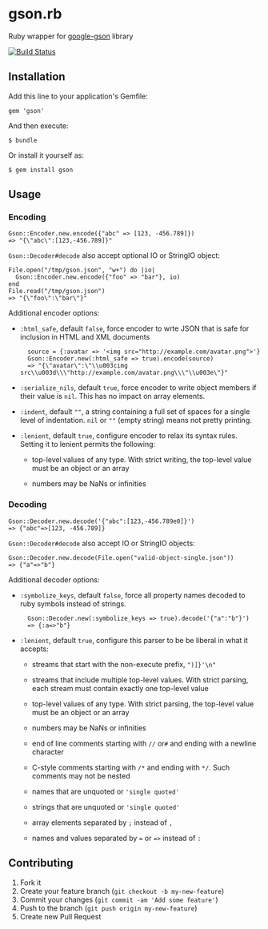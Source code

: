 # gson.rb

Ruby wrapper for [google-gson][1] library

[![Build Status](https://travis-ci.org/taichi/gson.rb.png)][2]

## Installation

Add this line to your application's Gemfile:

    gem 'gson'

And then execute:

    $ bundle

Or install it yourself as:

    $ gem install gson

## Usage

### Encoding

    Gson::Encoder.new.encode({"abc" => [123, -456.789]})
    => "{\"abc\":[123,-456.789]}"

`Gson::Decoder#decode` also accept optional IO or StringIO object:

    File.open("/tmp/gson.json", "w+") do |io|
      Gson::Encoder.new.encode({"foo" => "bar"}, io)
    end
    File.read("/tmp/gson.json")
    => "{\"foo\":\"bar\"}"

Additional encoder options:

* `:html_safe`, default `false`, force encoder to wrte JSON that is
  safe for inclusion in HTML and XML documents

        source = {:avatar => '<img src="http://example.com/avatar.png">'}
        Gson::Encoder.new(:html_safe => true).encode(source)
        => "{\"avatar\":\"\\u003cimg src\\u003d\\\"http://example.com/avatar.png\\\"\\u003e\"}"

* `:serialize_nils`, default `true`, force encoder to write object
  members if their value is `nil`. This has no impact on array
  elements.

* `:indent`, default `""`, a string containing a full set of spaces
  for a single level of indentation. `nil` or `""` (empty string)
  means not pretty printing.

* `:lenient`, default `true`, configure encoder to relax its syntax
  rules. Setting it to lenient permits the following:

  * top-level values of any type. With strict writing, the top-level
    value must be an object or an array

  * numbers may be NaNs or infinities

### Decoding

    Gson::Decoder.new.decode('{"abc":[123,-456.789e0]}')
    => {"abc"=>[123, -456.789]}

`Gson::Decoder#decode` also accept IO or StringIO objects:

    Gson::Decoder.new.decode(File.open("valid-object-single.json"))
    => {"a"=>"b"}

Additional decoder options:

* `:symbolize_keys`, default `false`, force all property names decoded
  to ruby symbols instead of strings.

        Gson::Decoder.new(:symbolize_keys => true).decode('{"a":"b"}')
        => {:a=>"b"}

* `:lenient`, default `true`, configure this parser to be  be liberal
  in what it accepts:

  * streams that start with the non-execute prefix, `")]}'\n"`

  * streams that include multiple top-level values. With strict
    parsing, each stream must contain exactly one top-level value

  * top-level values of any type. With strict parsing, the top-level
    value must be an object or an array

  * numbers may be NaNs or infinities

  * end of line comments starting with `//` or`#` and ending with a
    newline character

  * C-style comments starting with `/*` and ending with `*/`. Such
    comments may not be nested

  * names that are unquoted or `'single quoted'`

  * strings that are unquoted or `'single quoted'`

  * array elements separated by `;` instead of `,`

  * names and values separated by `=` or `=>` instead of `:`

## Contributing

1. Fork it
2. Create your feature branch (`git checkout -b my-new-feature`)
3. Commit your changes (`git commit -am 'Add some feature'`)
4. Push to the branch (`git push origin my-new-feature`)
5. Create new Pull Request

[1]: https://code.google.com/p/google-gson/
[2]: https://travis-ci.org/avsej/gson.rb
